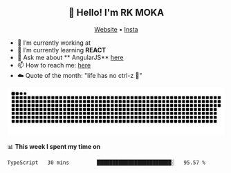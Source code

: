 <h2 align="center">👋 Hello! I'm RK MOKA</h2>
<p align="center">
<a href=>Website</a> •
  <a href="https://www.instagram.com/ravi_varma_z" target="_blank">Insta</a>
</p>


- 🔭 I’m currently working at 
- 🌱 I’m currently learning **REACT**
- 💬 Ask me about ** AngularJS** [here](https://github.com/)
- 📫 How to reach me: [here](https://github.com/)
- ☁️ Quote of the month: "life has no ctrl-z 🌴"

![snake gif](https://github.com/gruselhaus/gruselhaus/blob/output/github-contribution-grid-snake.svg)

📊 **This week I spent my time on**
<!--START_SECTION:waka-->
```text
TypeScript   30 mins         ████████████████████████░   95.57 % 
```
<!--END_SECTION:waka-->
